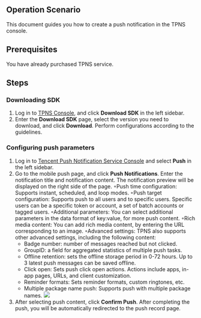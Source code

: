 ## Operation Scenario
This document guides you how to create a push notification in the TPNS console.
## Prerequisites
You have already purchased TPNS service. 


## Steps

### Downloading SDK
1. Log in to [TPNS Console](https://console.cloud.tencent.com/tpns), and click **Download SDK** in the left sidebar.
2. Enter the **Download SDK** page, select the version you need to download, and click **Download**. Perform configurations according to the guidelines.

### Configuring push parameters
1. Log in to [Tencent Push Notification Service Console](https://console.cloud.tencent.com/tpns) and select **Push** in the left sidebar.
2. Go to the mobile push page, and click **Push Notifications**. Enter the notification title and notification content. The notification preview will be displayed on the right side of the page.
	◦Push time configuration: Supports instant, scheduled, and loop modes.
	◦Push target configuration: Supports push to all users and to specific users. Specific users can be a specific token or account, a set of batch accounts or tagged users. 
	◦Additional parameters: You can select additional parameters in the data format of key:value, for more push content.
	◦Rich media content: You can add rich media content, by entering the URL corresponding to an image.
	◦Advanced settings: TPNS also supports other advanced settings, including the following content:
	  - Badge number: number of messages reached but not clicked.
      - GroupID:  a field for aggregated statistics of multiple push tasks.
	  - Offline retention: sets the offline storage period in 0-72 hours. Up to 3 latest push messages can be saved offline.
	  - Click open: Sets push click open actions. Actions include apps, in-app pages, URLs, and client customization.
	  - Reminder formats: Sets reminder formats, custom ringtones, etc.
	  - Multiple package name push: Supports push with multiple package names.
	![](https://main.qcloudimg.com/raw/ccf9efd21508458cb77332449bde6b6a.png)
3. After selecting push content, click **Confirm Push**. After completing the push, you will be automatically redirected to the push record page.

